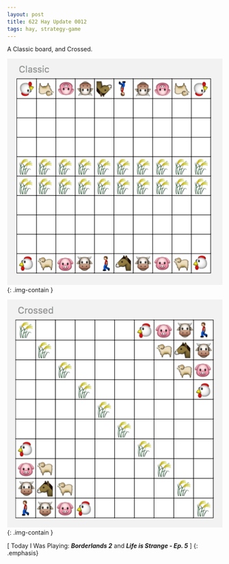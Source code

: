 ```yaml
---
layout: post
title: 622 Hay Update 0012
tags: hay, strategy-game
---
```

A Classic board, and Crossed.

![Hay0012_1](/img/games/622_Hay_Update_0012_1.png "Hay0012_1_"){: .img-contain }

![Hay0012_2](/img/games/622_Hay_Update_0012_2.png "Hay0012_2_"){: .img-contain }

[ Today I Was Playing: ***Borderlands 2*** and ***Life is Strange - Ep. 5*** ]
{: .emphasis}